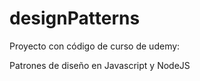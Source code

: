 # designPatterns

Proyecto con código de curso de udemy:

Patrones de diseño en Javascript y NodeJS
